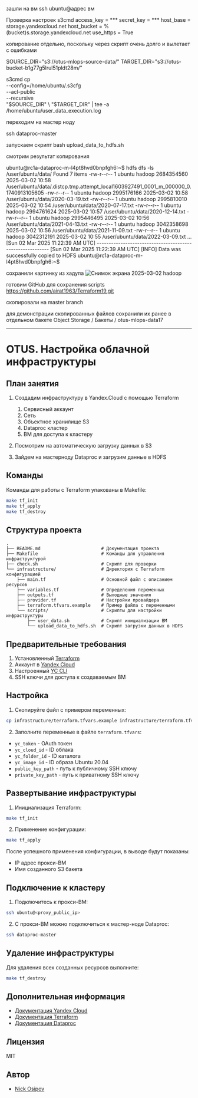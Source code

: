 зашли на вм
ssh ubuntu@адрес вм

Проверка настроек s3cmd
access_key = ***
secret_key = ***
host_base = storage.yandexcloud.net
host_bucket = %(bucket)s.storage.yandexcloud.net
use_https = True

копирование отдельно, поскольку через скрипт очень долго и вылетает с ошибками

SOURCE_DIR="s3://otus-mlops-source-data/"
TARGET_DIR="s3://otus-bucket-b1g77g5lrul51pldt28m/"

s3cmd cp \
    --config=/home/ubuntu/.s3cfg \
    --acl-public \
    --recursive \
    "$SOURCE_DIR" \
    "$TARGET_DIR" | tee -a /home/ubuntu/user_data_execution.log


переходим на мастер ноду

ssh dataproc-master

запускаем скрипт bash upload_data_to_hdfs.sh

смотрим результат копирования

ubuntu@rc1a-dataproc-m-l4pt8hvd0bnpfgh6:~$ hdfs dfs -ls /user/ubuntu/data/
Found 7 items
-rw-r--r--   1 ubuntu hadoop 2684354560 2025-03-02 10:58 /user/ubuntu/data/.distcp.tmp.attempt_local1603927491_0001_m_000000_0.1740913105605
-rw-r--r--   1 ubuntu hadoop 2995176166 2025-03-02 10:58 /user/ubuntu/data/2020-03-19.txt
-rw-r--r--   1 ubuntu hadoop 2995810010 2025-03-02 10:54 /user/ubuntu/data/2020-07-17.txt
-rw-r--r--   1 ubuntu hadoop 2994761624 2025-03-02 10:57 /user/ubuntu/data/2020-12-14.txt
-rw-r--r--   1 ubuntu hadoop 2995446495 2025-03-02 10:56 /user/ubuntu/data/2021-04-13.txt
-rw-r--r--   1 ubuntu hadoop 3042358698 2025-03-02 10:56 /user/ubuntu/data/2021-11-09.txt
-rw-r--r--   1 ubuntu hadoop 3042312191 2025-03-02 10:55 /user/ubuntu/data/2022-03-09.txt
…
[Sun 02 Mar 2025 11:22:39 AM UTC] ---------------------------------------------------------- 
[Sun 02 Mar 2025 11:22:39 AM UTC] [INFO] Data was successfully copied to HDFS
ubuntu@rc1a-dataproc-m-l4pt8hvd0bnpfgh6:~$ 

сохранили картинку из хадупа
![Снимок экрана 2025-03-02 hadoop](https://github.com/user-attachments/assets/0f26078f-487d-4917-a47d-680ca8652900)



готовим GitHub для сохранения scripts
https://github.com/airat1963/Terraform19.git

скопировали на master branch

для демонстрации скопированных файлов 
сохранили их ранее в отдельном бакете 
Object Storage
/
Бакеты
/
otus-mlops-data17




























___________________________________________________________________________________________________________________________________
# OTUS. Настройка облачной инфраструктуры

## План занятия

1. Создадим инфраструктуру в Yandex.Cloud с помощью Terraform 
   1. Сервисный аккаунт
   2. Сеть
   3. Объектное хранилище S3
   4. Dataproc кластер
   5. ВМ для доступа к кластеру
 
2. Посмотрим на автоматическую загрузку данных в S3
3. Зайдем на мастерноду Dataproc и загрузим данные в HDFS

## Команды

Команды для работы с Terraform упакованы в Makefile:

```bash
make tf_init
make tf_apply
make tf_destroy
```

## Структура проекта

```
.
├── README.md                       # Документация проекта
├── Makefile                        # Команды для управления инфраструктурой
├── check.sh                        # Скрипт для проверки
└── infrastructure/                 # Директория с Terraform конфигурацией
    ├── main.tf                     # Основной файл с описанием ресурсов
    ├── variables.tf                # Определения переменных
    ├── outputs.tf                  # Выходные значения
    ├── provider.tf                 # Настройки провайдера
    ├── terraform.tfvars.example    # Пример файла с переменными
    └── scripts/                    # Скрипты для настройки инфраструктуры
        ├── user_data.sh            # Скрипт инициализации ВМ
        └── upload_data_to_hdfs.sh  # Скрипт загрузки данных в HDFS
```

## Предварительные требования

1. Установленный [Terraform](https://developer.hashicorp.com/terraform/downloads)
2. Аккаунт в [Yandex Cloud](https://cloud.yandex.ru/)
3. Настроенный [YC CLI](https://cloud.yandex.ru/docs/cli/quickstart)
4. SSH ключи для доступа к создаваемым ВМ

## Настройка

1. Скопируйте файл с примером переменных:
```bash
cp infrastructure/terraform.tfvars.example infrastructure/terraform.tfvars
```

2. Заполните переменные в файле `terraform.tfvars`:
- `yc_token` - OAuth токен
- `yc_cloud_id` - ID облака
- `yc_folder_id` - ID каталога
- `yc_image_id` - ID образа Ubuntu 20.04
- `public_key_path` - путь к публичному SSH ключу
- `private_key_path` - путь к приватному SSH ключу

## Развертывание инфраструктуры

1. Инициализация Terraform:
```bash
make tf_init
```

2. Применение конфигурации:
```bash
make tf_apply
```

После успешного применения конфигурации, в выводе будут показаны:
- IP адрес прокси-ВМ
- Имя созданного S3 бакета

## Подключение к кластеру

1. Подключитесь к прокси-ВМ:
```bash
ssh ubuntu@<proxy_public_ip>
```

2. С прокси-ВМ можно подключиться к мастер-ноде Dataproc:
```bash
ssh dataproc-master
```

## Удаление инфраструктуры

Для удаления всех созданных ресурсов выполните:
```bash
make tf_destroy
```

## Дополнительная информация

- [Документация Yandex Cloud](https://cloud.yandex.ru/docs)
- [Документация Terraform](https://developer.hashicorp.com/terraform/docs)
- [Документация Dataproc](https://cloud.yandex.ru/docs/data-proc)

## Лицензия

MIT

## Автор

- [Nick Osipov](https://t.me/NickOsipov)
